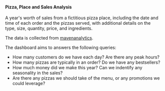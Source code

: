 #### Pizza, Place and Sales Analysis ####
A year's worth of sales from a fictitious pizza place, including the date and time of each order and the pizzas served, with additional details on the type, size, quantity, price, and ingredients.

The data is collected from [mavenanalytics]([url](https://www.mavenanalytics.io/data-playground?accessType=open&dataStructure=2lXwWbWANQgI727tVx3DRC&search=pizza)).

The dashboard aims to answers the following queries:
  - How many customers do we have each day? Are there any peak hours?
  - How many pizzas are typically in an order? Do we have any bestsellers?
  - How much money did we make this year? Can we indentify any seasonality in the sales?
  - Are there any pizzas we should take of the menu, or any promotions we could leverage?
